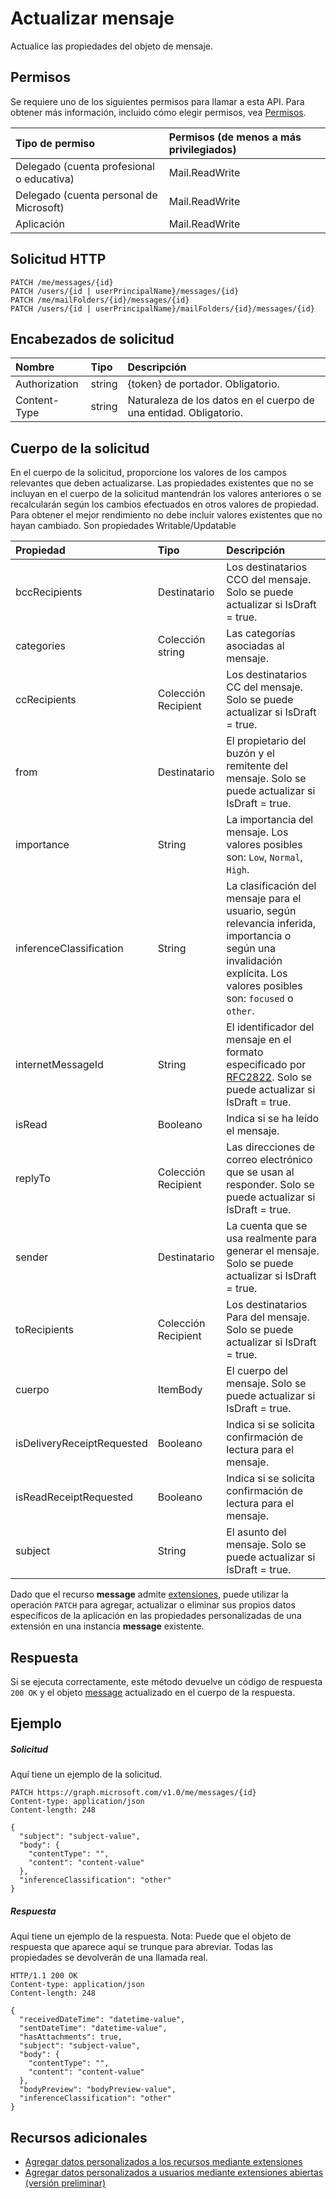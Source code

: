 # <a name="update-message"></a>Actualizar mensaje

Actualice las propiedades del objeto de mensaje.
## <a name="permissions"></a>Permisos
Se requiere uno de los siguientes permisos para llamar a esta API. Para obtener más información, incluido cómo elegir permisos, vea [Permisos](../../../concepts/permissions_reference.md).

|Tipo de permiso      | Permisos (de menos a más privilegiados)              | 
|:--------------------|:---------------------------------------------------------| 
|Delegado (cuenta profesional o educativa) | Mail.ReadWrite    | 
|Delegado (cuenta personal de Microsoft) | Mail.ReadWrite    | 
|Aplicación | Mail.ReadWrite | 

## <a name="http-request"></a>Solicitud HTTP
<!-- { "blockType": "ignored" } -->
```http
PATCH /me/messages/{id}
PATCH /users/{id | userPrincipalName}/messages/{id}
PATCH /me/mailFolders/{id}/messages/{id}
PATCH /users/{id | userPrincipalName}/mailFolders/{id}/messages/{id}
```
## <a name="request-headers"></a>Encabezados de solicitud
| Nombre       | Tipo | Descripción|
|:-----------|:------|:----------|
| Authorization  | string  | {token} de portador. Obligatorio. |
| Content-Type | string  | Naturaleza de los datos en el cuerpo de una entidad. Obligatorio. |
## <a name="request-body"></a>Cuerpo de la solicitud
En el cuerpo de la solicitud, proporcione los valores de los campos relevantes que deben actualizarse. Las propiedades existentes que no se incluyan en el cuerpo de la solicitud mantendrán los valores anteriores o se recalcularán según los cambios efectuados en otros valores de propiedad. Para obtener el mejor rendimiento no debe incluir valores existentes que no hayan cambiado. Son propiedades Writable/Updatable

| Propiedad     | Tipo   |Descripción|
|:---------------|:--------|:----------|
|bccRecipients|Destinatario|Los destinatarios CCO del mensaje. Solo se puede actualizar si IsDraft = true.|
|categories|Colección string|Las categorías asociadas al mensaje.|
|ccRecipients|Colección Recipient|Los destinatarios CC del mensaje. Solo se puede actualizar si IsDraft = true.|
|from|Destinatario|El propietario del buzón y el remitente del mensaje. Solo se puede actualizar si IsDraft = true.|
|importance|String|La importancia del mensaje. Los valores posibles son: `Low`, `Normal`, `High`.|
|inferenceClassification | String | La clasificación del mensaje para el usuario, según relevancia inferida, importancia o según una invalidación explícita. Los valores posibles son: `focused` o `other`. |
|internetMessageId |String |El identificador del mensaje en el formato especificado por [RFC2822](http://www.ietf.org/rfc/rfc2822.txt). Solo se puede actualizar si IsDraft = true.|
|isRead|Booleano|Indica si se ha leído el mensaje.|
|replyTo|Colección Recipient|Las direcciones de correo electrónico que se usan al responder. Solo se puede actualizar si IsDraft = true.|
|sender|Destinatario|La cuenta que se usa realmente para generar el mensaje. Solo se puede actualizar si IsDraft = true.|
|toRecipients|Colección Recipient|Los destinatarios Para del mensaje. Solo se puede actualizar si IsDraft = true.|
|cuerpo|ItemBody|El cuerpo del mensaje. Solo se puede actualizar si IsDraft = true.|
|isDeliveryReceiptRequested|Booleano|Indica si se solicita confirmación de lectura para el mensaje.|
|isReadReceiptRequested|Booleano|Indica si se solicita confirmación de lectura para el mensaje.|
|subject|String|El asunto del mensaje. Solo se puede actualizar si IsDraft = true.|

Dado que el recurso **message** admite [extensiones](../../../concepts/extensibility_overview.md), puede utilizar la operación `PATCH` para agregar, actualizar o eliminar sus propios datos específicos de la aplicación en las propiedades personalizadas de una extensión en una instancia **message** existente.

## <a name="response"></a>Respuesta

Si se ejecuta correctamente, este método devuelve un código de respuesta `200 OK` y el objeto [message](../resources/message.md) actualizado en el cuerpo de la respuesta.
## <a name="example"></a>Ejemplo
##### <a name="request"></a>Solicitud
Aquí tiene un ejemplo de la solicitud.
<!-- {
  "blockType": "request",
  "name": "update_message"
}-->
```http
PATCH https://graph.microsoft.com/v1.0/me/messages/{id}
Content-type: application/json
Content-length: 248

{
  "subject": "subject-value",
  "body": {
    "contentType": "",
    "content": "content-value"
  },
  "inferenceClassification": "other"
}
```
##### <a name="response"></a>Respuesta
Aquí tiene un ejemplo de la respuesta. Nota: Puede que el objeto de respuesta que aparece aquí se trunque para abreviar. Todas las propiedades se devolverán de una llamada real.
<!-- {
  "blockType": "response",
  "truncated": true,
  "@odata.type": "microsoft.graph.message"
} -->
```http
HTTP/1.1 200 OK
Content-type: application/json
Content-length: 248

{
  "receivedDateTime": "datetime-value",
  "sentDateTime": "datetime-value",
  "hasAttachments": true,
  "subject": "subject-value",
  "body": {
    "contentType": "",
    "content": "content-value"
  },
  "bodyPreview": "bodyPreview-value",
  "inferenceClassification": "other"
}
```

## <a name="see-also"></a>Recursos adicionales

- [Agregar datos personalizados a los recursos mediante extensiones](../../../concepts/extensibility_overview.md)
- [Agregar datos personalizados a usuarios mediante extensiones abiertas (versión preliminar)](../../../concepts/extensibility_open_users.md)
<!--
- [Add custom data to groups using schema extensions (preview)](../../../concepts/extensibility_schema_groups.md)
-->


<!-- uuid: 8fcb5dbc-d5aa-4681-8e31-b001d5168d79
2015-10-25 14:57:30 UTC -->
<!-- {
  "type": "#page.annotation",
  "description": "Update message",
  "keywords": "",
  "section": "documentation",
  "tocPath": ""
}-->
